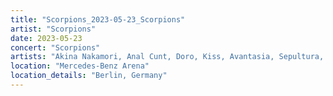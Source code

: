 ```yaml
---
title: "Scorpions_2023-05-23_Scorpions"
artist: "Scorpions"
date: 2023-05-23
concert: "Scorpions"
artists: "Akina Nakamori, Anal Cunt, Doro, Kiss, Avantasia, Sepultura, Helloween, Scorpions, Thundermother, Deep Purple, Burger King, Candlemass"
location: "Mercedes-Benz Arena"
location_details: "Berlin, Germany"
---
```

